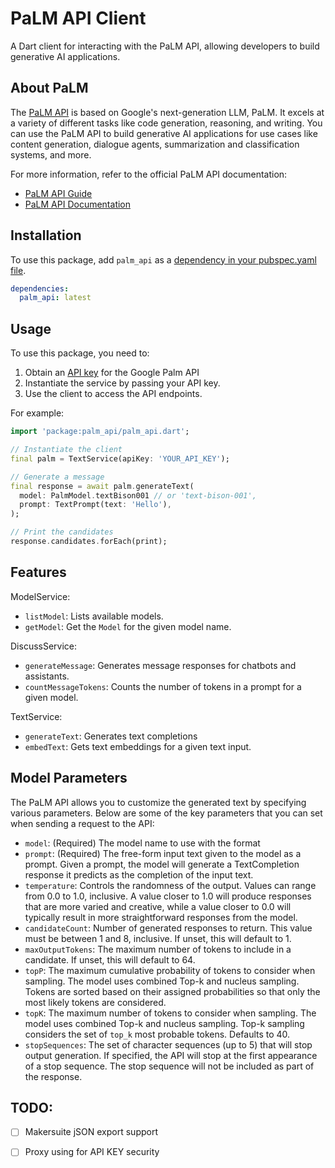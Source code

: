 # PaLM API Client

A Dart client for interacting with the PaLM API, allowing developers to build generative AI applications.

## About PaLM

The [PaLM API](https://developers.generativeai.google) is based on Google's next-generation LLM, PaLM. It excels at a variety of different tasks like code generation, reasoning, and writing. You can use the PaLM API to build generative AI applications for use cases like content generation, dialogue agents, summarization and classification systems, and more.

For more information, refer to the official PaLM API documentation:

- [PaLM API Guide](https://developers.generativeai.google/guide/palm_api_overview)
- [PaLM API Documentation](https://developers.generativeai.google/api)

## Installation

To use this package, add `palm_api` as a [dependency in your pubspec.yaml file](https://flutter.dev/docs/development/packages-and-plugins/using-packages).

```yaml
dependencies:
  palm_api: latest
```

## Usage

To use this package, you need to:

1. Obtain an [API key](https://developers.generativeai.google/tutorials/setup) for the Google Palm API 
2. Instantiate the service by passing your API key.
3. Use the client to access the API endpoints.

For example:

```dart
import 'package:palm_api/palm_api.dart';

// Instantiate the client
final palm = TextService(apiKey: 'YOUR_API_KEY');

// Generate a message 
final response = await palm.generateText(
  model: PalmModel.textBison001 // or 'text-bison-001',
  prompt: TextPrompt(text: 'Hello'), 
);

// Print the candidates
response.candidates.forEach(print);
```

## Features

ModelService:

- `listModel`: Lists available models.  
- `getModel`: Get the `Model` for the given model name.  

DiscussService:

- `generateMessage`: Generates message responses for chatbots and assistants.
- `countMessageTokens`: Counts the number of tokens in a prompt for a given model.

TextService:  

- `generateText`: Generates text completions
- `embedText`: Gets text embeddings for a given text input.

## Model Parameters

The PaLM API allows you to customize the generated text by specifying various parameters. Below are some of the key parameters that you can set when sending a request to the API:

- `model`: (Required) The model name to use with the format
- `prompt`: (Required) The free-form input text given to the model as a prompt. Given a prompt, the model will generate a TextCompletion response it predicts as the completion of the input text.
- `temperature`: Controls the randomness of the output. Values can range from 0.0 to 1.0, inclusive. A value closer to 1.0 will produce responses that are more varied and creative, while a value closer to 0.0 will typically result in more straightforward responses from the model.
- `candidateCount`: Number of generated responses to return. This value must be between 1 and 8, inclusive. If unset, this will default to 1.
- `maxOutputTokens`: The maximum number of tokens to include in a candidate. If unset, this will default to 64.
- `topP`: The maximum cumulative probability of tokens to consider when sampling. The model uses combined Top-k and nucleus sampling. Tokens are sorted based on their assigned probabilities so that only the most likely tokens are considered.
- `topK`: The maximum number of tokens to consider when sampling. The model uses combined Top-k and nucleus sampling. Top-k sampling considers the set of `top_k` most probable tokens. Defaults to 40.
- `stopSequences`: The set of character sequences (up to 5) that will stop output generation. If specified, the API will stop at the first appearance of a stop sequence. The stop sequence will not be included as part of the response.

## TODO:
- [ ] Makersuite jSON export support
- [ ] Proxy using for API KEY security

